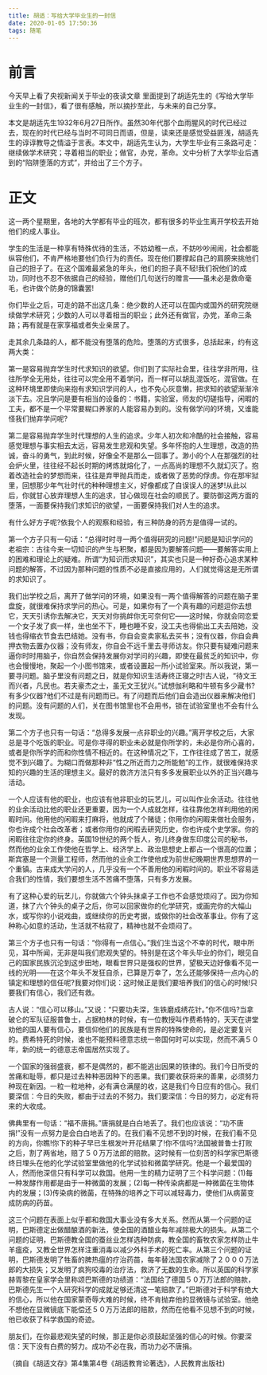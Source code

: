 ```yaml
---
title: 胡适：写给大学毕业生的一封信
date: 2020-01-05 17:50:36
tags: 随笔
---
```

# 前言
今天早上看了央视新闻关于毕业的夜读文章
里面提到了胡适先生的《写给大学毕业生的一封信》，看了很有感触，所以摘抄至此，与未来的自己分享。

本文是胡适先生1932年6月27日所作。虽然30年代那个血雨腥风的时代已经过去，现在的时代已经与当时不可同日而语，但是，读来还是感觉受益匪浅，胡适先生的谆谆教导之情溢于言表。本文中，胡适先生认为，大学生毕业有三条路可走：继续做学术研究；寻着相当的职业；做官，办党，革命。文中分析了大学毕业后遇到的“陷阱堕落的方式”，并给出了三个方子。

# 正文

这一两个星期里，各地的大学都有毕业的班次，都有很多的毕业生离开学校去开始他们的成人事业。

学生的生活是一种享有特殊优待的生活，不妨幼稚一点，不妨吵吵闹闹，社会都能纵容他们，不肯严格地要他们负行为的责任。现在他们要撑起自己的肩膀来挑他们自己的担子了。在这个国难最紧急的年头，他们的担子真不轻!我们祝他们的成功，同时也不忍不依据自己的经验，赠他们几句送行的赠言——虽未必是救命毫毛，也许做个防身的锦囊罢!

你们毕业之后，可走的路不出这几条：绝少数的人还可以在国内或国外的研究院继续做学术研究；少数的人可以寻着相当的职业；此外还有做官，办党，革命三条路；再有就是在家享福或者失业亲居了。

走其余几条路的人，都不能没有堕落的危险。堕落的方式很多，总括起来，约有这两大类：

第一是容易抛弃学生时代求知识的欲望。你们到了实际社会里，往往学非所用，往往所学全无用处，往往可以完全用不着学问，而一样可以胡乱混饭吃，混官做。在这种环境里即使向来抱有求知识学问的人，也不免心灰意懒，把求知的欲望渐渐冷淡下去。况且学问是要有相当的设备的：书籍，实验室，师友的切磋指导，闲暇的工夫，都不是一个平常要糊口养家的人能容易办到的。没有做学问的环境，又谁能怪我们抛弃学问呢?

第二是容易抛弃学生时代理想的人生的追求。少年人初次和冷酷的社会接触，容易感觉理想与事实相去太远，容易发生悲观和失望。多年怀抱的人生理想，改造的热诚，奋斗的勇气，到此时候，好像全不是那么一回事了。渺小的个人在那强烈的社会炉火里，往往经不起长时期的烤炼就熔化了，一点高尚的理想不久就幻灭了。抱着改造社会的梦想而来，往往是弃甲抛兵而走，或者做了恶势的俘虏。你在那牢狱里，回想那少年气壮时代的种种理想主义，好像都成了自误误人的迷梦!从此以后，你就甘心放弃理想人生的追求，甘心做现在社会的顺民了。要防御这两方面的堕落，一面要保持我们求知识的欲望，一面要保持我们对人生的追求。

有什么好方子呢?依我个人的观察和经验，有三种防身的药方是值得一试的。

第一个方子只有一句话：“总得时时寻一两个值得研究的问题!”问题是知识学问的老祖宗：古往今来一切知识的产生与积聚，都是因为要解答问题——要解答实用上的困难和理论上的疑难。所谓“为知识而求知识”，其实也只是一种好奇心追求某种问题的解答，不过因为那种问题的性质不必是直接应用的，人们就觉得这是无所谓的求知识了。

我们出学校之后，离开了做学问的环境，如果没有一两个值得解答的问题在脑子里盘旋，就很难保持求学问的热心。可是，如果你有了一个真有趣的问题逗你去想它，天天引诱你去解决它，天天对你挑衅你无可奈何它——这时候，你就会同恋爱一个女子发了疯一样，坐也坐不下，睡也睡不安，没工夫也得偷出工夫去陪她，没钱也得缩衣节食去巴结她。没有书，你自会变卖家私去买书；没有仪器，你自会典押衣物去置办仪器；没有师友，你自会不远千里去寻师访友。你只要有疑难问题来逼你时时用脑子，你自然会保持发展你对学问的兴趣，即使在最贫乏的知识中，你也会慢慢地，聚起一个小图书馆来，或者设置起一所小试验室来。所以我说，第一要寻问题。脑子里没有问题之日，就是你知识生活寿终正寝之时!古人说，“待文王而兴者，凡民也。若夫豪杰之士，虽无文王犹兴。”试想伽利略和牛顿有多少藏书?有多少仪器?他们不过是有问题而已。有了问题而后他们自会造出仪器来解决他们的问题。没有问题的人们，关在图书馆里也不会用书，锁在试验室里也不会有什么发现。

第二个方子也只有一句话：“总得多发展一点非职业的兴趣。”离开学校之后，大家总是寻个吃饭的职业。可是你寻得的职业未必就是你所学的，未必是你所心喜的，或者是你所学的而和你性情不相近的。在这种情况之下，工作往往成了苦工，就感觉不到兴趣了。为糊口而做那种非“性之所近而力之所能勉”的工作，就很难保持求知的兴趣的生活的理想主义。最好的救济方法只有多多发展职业以外的正当兴趣与活动。

一个人应该有他的职业，也应该有他非职业的玩艺儿，可以叫作业余活动。往往他的业余活动比他的职业还更重要，因为一个人成就怎样，往往靠他怎样利用他的闲暇时间。他用他的闲暇来打麻将，他就成了个赌徒；你用你的闲暇来做社会服务，你也许成个社会改革者；或者你用你的闲暇去研究历史，你也许成个史学家。你的闲暇往往定你的终身。英国19世纪的两个哲人，弥儿终身做东印度公司的秘书，然而他的业余工作使他在哲学上、经济学上、政治思想史上都占一个很高的位置；斯宾塞是一个测量工程师，然而他的业余工作使他成为前世纪晚期世界思想界的一个重镇。古来成大学问的人，几乎没有一个不善用他的闲暇时间的。职业不容易适合我们的性情，我们要想生活不苦痛不堕落，只有多方发展。

有了这种心爱的玩艺儿，你就做六个钟头抹桌子工作也不会感觉烦闷了。因为你知道，抹了六个钟头的桌子之后，你可以回家做你的化学研究，或画完你的大幅山水，或写你的小说戏曲，或继续你的历史考据，或做你的社会改革事业。你有了这种称心如意的活动，生活就不枯寂了，精神也就不会烦闷了。

第三个方子也只有一句话：“你得有一点信心。”我们生当这个不幸的时代，眼中所见，耳中所闻，无非是叫我们悲观失望的。特别是在这个年头毕业的你们，眼见自己的国家民族沉沦到这步田地，眼看世界只是强权的世界，望极天边好像看不见一线的光明——在这个年头不发狂自杀，已算是万幸了，怎么还能够保持一点内心的镇定和理想的信任呢?我要对你们说：这时候正是我们要培养我们的信心的时候!只要我们有信心，我们还有救。

古人说：“信心可以移山。”又说：“只要功夫深，生铁磨成绣花针。”你不信吗?当拿破仑的军队征服普鲁士，占据柏林的时候，有一位教授叫作费希特的，天天在讲堂劝他的国人要有信心，要信仰他们的民族是有世界的特殊使命的，是必定要复兴的。费希特死的时候，谁也不能预料德意志统一帝国何时可以实现，然而不满５０年，新的统一的德意志帝国居然实现了。

一个国家的强弱盛衰，都不是偶然的，都不能逃出因果的铁律的。我们今日所受的苦痛和耻辱，都只是过去种种恶因种下的恶果。我们要收获将来的善果，必须努力种现在新因。一粒一粒地种，必有满仓满屋的收，这是我们今日应有的信心。我们要深信：今日的失败，都由于过去的不努力。我们要深信：今日的努力，必定有将来的大收成。

佛典里有一句话：“福不唐捐。”唐捐就是白白地丢了。我们也应该说：“功不唐捐!”没有一点努力是会白白地丢了的。在我们看不见想不到的时候，在我们看不见的方向，你瞧!你下的种子早已生根发叶开花结果了!你不信吗?法国被普鲁士打败之后，割了两省地，赔了５０万万法郎的赔款。这时候有一位刻苦的科学家巴斯德终日埋头在他的化学试验室里做他的化学试验和微菌学研究。他是一个最爱国的人，然而他深信只有科学可以救国。他用一生的精力证明了三个科学问题：(1)每一种发酵作用都是由于一种微菌的发展；(2)每一种传染病都是一种微菌在生物体内的发展；(3)传染病的微菌，在特殊的培养之下可以减轻毒力，使他们从病菌变成防病的药苗。

这三个问题在表面上似乎都和救国大事业没有多大关系。然而从第一个问题的证明，巴斯德定出做醋酿酒的新法，使全国的酒醋业每年减除极大的损失。从第二个问题的证明，巴斯德教全国的蚕丝业怎样选种防病，教全国的畜牧农家怎样防止牛羊瘟疫，又教全世界怎样注重消毒以减少外科手术的死亡率。从第三个问题的证明，巴斯德发明了牲畜的脾热瘟的疗治药苗，每年替法国农家减除了２０００万法郎的大损失；又发明了疯狗咬毒的治疗法，救济了无数的生命。所以英国的科学家赫胥黎在皇家学会里称颂巴斯德的功绩道：“法国给了德国５０万万法郎的赔款，巴斯德先生一个人研究科学的成就足够还清这一笔赔款了。”巴斯德对于科学有绝大的信心，所以他在国家蒙奇辱大难的时候，终不肯抛弃他的显微镜与试验室。他绝不想他在显微镜底下能偿还５０万万法郎的赔款，然而在他看不见想不到的时候，他已收获了科学救国的奇迹。

朋友们，在你最悲观失望的时候，那正是你必须鼓起坚强的信心的时候。你要深信：天下没有白费的努力。成功不必在我，而功力必不唐捐。

（摘自《胡适文存》第4集第4卷《胡适教育论著选》，人民教育出版社)
